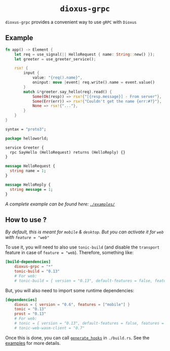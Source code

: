 <h1 align="center"> <code> dioxus-grpc </code> </h1>

`dioxus-grpc` provides a convenient way to use `gRPC` with `Dioxus`

## Example

```rs
fn app() -> Element {
    let req = use_signal(|| HelloRequest { name: String::new() });
    let greeter = use_greeter_service();

    rsx! {
        input {
            value: "{req().name}",
            oninput: move |event| req.write().name = event.value()
        }
        match &*greeter.say_hello(req).read() {
            Some(Ok(resp)) => rsx!{"[{resp.message}] - From server"},
            Some(Err(err)) => rsx!{"Couldn't get the name {err:#?}"},
            None => rsx!{"..."},
        }
    }
}
```

```proto
syntax = "proto3";

package helloworld;

service Greeter {
  rpc SayHello (HelloRequest) returns (HelloReply) {}
}

message HelloRequest {
  string name = 1;
}

message HelloReply {
  string message = 1;
}
```

_A complete example can be found here: [`./examples/`](https://github.com/tkr-sh/dioxus-grpc/blob/main/examples)_


## How to use ?

_By default, this is meant for `mobile` & `desktop`. But you can activate it for `web` with `feature = "web"`_

To use it, you will need to also use `tonic-build` (and disable the `transport` feature in case of `feature = "web`). Therefore, something like:

```toml
[build-dependencies]
    dioxus-grpc = "*"
    tonic-build = "0.13"
    # For web:
    # tonic-build = { version = "0.13", default-features = false, features = ["prost"] } 
```

But, you will also need to import some runtime dependencies:

```toml
[dependencies]
    dioxus = { version = "0.6", features = ["mobile"] }
    tonic = "0.13"
    prost = "0.13"
    # For web:
    # tonic = { version = "0.13", default-features = false, features = ["codegen", "prost"] }
    # tonic-web-wasm-client = "0.7"
```

Once this is done, you can call [`generate_hooks`]() in `./build.rs`. See the [examples](https://github.com/tkr-sh/dioxus-grpc/blob/main/examples) for more details.

